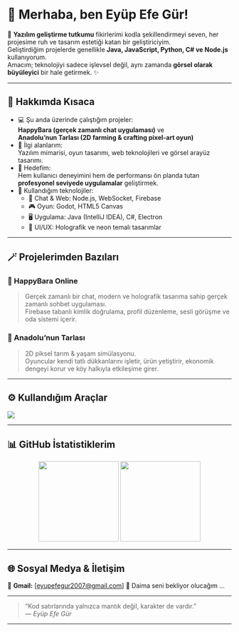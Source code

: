 # 👋 Merhaba, ben Eyüp Efe Gür!

🚀 **Yazılım geliştirme tutkumu** fikirlerimi kodla şekillendirmeyi seven, her projesime ruh ve tasarım estetiği katan bir geliştiriciyim.  
Geliştirdiğim projelerde genellikle **Java, JavaScript, Python, C# ve Node.js** kullanıyorum.  
Amacım; teknolojiyi sadece işlevsel değil, aynı zamanda **görsel olarak büyüleyici** bir hale getirmek. ✨

---

## 🌌 Hakkımda Kısaca

- 💻 Şu anda üzerinde çalıştığım projeler:  
  **HappyBara (gerçek zamanlı chat uygulaması)** ve  
  **Anadolu’nun Tarlası (2D farming & crafting pixel-art oyun)**  
- 🧠 İlgi alanlarım:  
  Yazılım mimarisi, oyun tasarımı, web teknolojileri ve görsel arayüz tasarımı.  
- 🎯 Hedefim:  
  Hem kullanıcı deneyimini hem de performansı ön planda tutan **profesyonel seviyede uygulamalar** geliştirmek.  
- 🧩 Kullandığım teknolojiler:  
  - 💬 Chat & Web: Node.js, WebSocket, Firebase  
  - 🎮 Oyun: Godot, HTML5 Canvas  
  - 🖥️ Uygulama: Java (IntelliJ IDEA), C#, Electron  
  - 🎨 UI/UX: Holografik ve neon temalı tasarımlar

---

## 🪄 Projelerimden Bazıları

### 💫 HappyBara Online
> Gerçek zamanlı bir chat, modern ve holografik tasarıma sahip gerçek zamanlı sohbet uygulaması.  
> Firebase tabanlı kimlik doğrulama, profil düzenleme, sesli görüşme ve oda sistemi içerir.  

### 🌾 Anadolu’nun Tarlası
> 2D piksel tarım & yaşam simülasyonu.  
> Oyuncular kendi tatlı dükkanlarını işletir, ürün yetiştirir, ekonomik dengeyi korur ve köy halkıyla etkileşime girer.  

---

## ⚙️ Kullandığım Araçlar

<p align="left">
  <img src="https://skillicons.dev/icons?i=java,js,nodejs,python,cs,html,css,firebase,godot,vscode,idea,git,github" />
</p>

---

## 📊 GitHub İstatistiklerim

<p align="center">
  <img src="https://github-readme-stats.vercel.app/api?username=EyupEfeGur&show_icons=true&theme=tokyonight" height="180em"/>
  <img src="https://github-readme-stats.vercel.app/api/top-langs/?username=EyupEfeGur&layout=compact&theme=tokyonight" height="180em"/>
</p>

---

## 🌐 Sosyal Medya & İletişim

📸 **Gmail:** [eyupefegur2007@gmail.com] 
💬 Daima seni bekliyor olucağım ...

---

> “Kod satırlarında yalnızca mantık değil, karakter de vardır.”  
> — *Eyüp Efe Gür*

---

<!--
**EyupEfeGur/EyupEfeGur** is a ✨ _special_ ✨ repository because its `README.md` (this file) appears on your GitHub profile.

Here are some ideas to get you started:

- 🔭 I’m currently working on ...
- 🌱 I’m currently learning ...
- 👯 I’m looking to collaborate on ...
- 🤔 I’m looking for help with ...
- 💬 Ask me about ...
- 📫 How to reach me: ...
- 😄 Pronouns: ...
- ⚡ Fun fact: ...
-->
